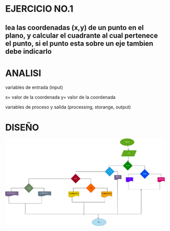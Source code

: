 # EJERCICIO NO.1

## lea las coordenadas (x,y) de un punto en el plano, y calcular el cuadrante al cual pertenece el punto, si el punto esta sobre un eje tambien debe indicarlo 

# ANALISI

variables de entrada (input)

x= valor de la coordenada
y= valor de la coordenada 

variables de proceso y salida (processing, storange, output)

# DISEÑO 

![diagrama de flujo](diagrama.png "diagrama de flujo")

